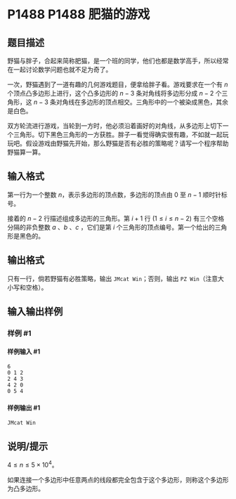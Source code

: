 # P1488 P1488 肥猫的游戏

## 题目描述

野猫与胖子，合起来简称肥猫，是一个班的同学，他们也都是数学高手，所以经常在一起讨论数学问题也就不足为奇了。

一次，野猫遇到了一道有趣的几何游戏题目，便拿给胖子看。游戏要求在一个有 $n$ 个顶点凸多边形上进行，这个凸多边形的 $n-3$ 条对角线将多边形分成 $n-2$ 个三角形，这 $n-3$ 条对角线在多边形的顶点相交。三角形中的一个被染成黑色，其余是白色。

双方轮流进行游戏，当轮到一方时，他必须沿着画好的对角线，从多边形上切下一个三角形。切下黑色三角形的一方获胜。胖子一看觉得确实很有趣，不如就一起玩玩吧。假设游戏由野猫先开始，那么野猫是否有必胜的策略呢？请写一个程序帮助野猫算一算。

## 输入格式

第一行为一个整数 $n$，表示多边形的顶点数，多边形的顶点由 $0$ 至 $n-1$ 顺时针标号。

接着的 $n-2$ 行描述组成多边形的三角形。第 $i+1$ 行 $(1 \leq i \leq n-2)$ 有三个空格分隔的非负整数 $a$ 、$b$ 、$c$ ，它们是第 $i$ 个三角形的顶点编号。第一个给出的三角形是黑色的。

## 输出格式

只有一行，倘若野猫有必胜策略，输出 `JMcat Win`；否则，输出 `PZ Win`（注意大小写和空格）。


## 输入输出样例

### 样例 #1

#### 样例输入 #1

```
6
0 1 2
2 4 3
4 2 0
0 5 4
```

#### 样例输出 #1

```
JMcat Win
```

## 说明/提示

$4 \leq n \leq 5 \times 10^4$。

如果连接一个多边形中任意两点的线段都完全包含于这个多边形，则称这个多边形为凸多边形。
